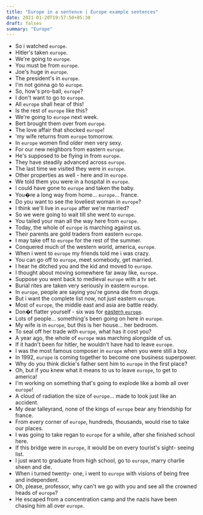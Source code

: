 ```yaml
---
title: "Europe in a sentence | Europe example sentences"
date: 2021-01-20T19:57:50+05:30
draft: falses
summary: "Europe"
---
```

- So i watched `europe`.
- Hitler's taken `europe`.
- We're going to `europe`.
- You must be from `europe`.
- Joe's huge in `europe`.
- The president's in `europe`.
- I'm not gonna go to `europe`.
- So, how's pro-ball, `europe`?
- I don't want to go to `europe`.
- All `europe` shall hear of this!
- Is the rest of `europe` like this?
- We're going to `europe` next week.
- Bert brought them over from `europe`.
- The love affair that shocked `europe`!
- 'my wife returns from `europe` tomorrow.
- In `europe` women find older men very sexy.
- For our new neighbors from eastern `europe`.
- He's supposed to be flying in from `europe`.
- They have steadily advanced across `europe`.
- The last time we visited they were in `europe`.
- Other properties as well - here and in `europe`.
- We told them you were in a hospital in `europe`.
- I could have gone to `europe` and taken the baby.
- You�re a long way from home... `europe`... france.
- Do you want to see the loveliest woman in `europe`?
- I think we'll live in `europe` after we're married?
- So we were going to wait till she went to `europe`.
- You tailed your man all the way here from `europe`.
- Today, the whole of `europe` is marching against us.
- Their parents are gold traders from eastern `europe`.
- I may take off to `europe` for the rest of the summer.
- Conquered much of the western world, america, `europe`.
- When i went to `europe` my friends told me i was crazy.
- You can go off to `europe`, meet somebody, get married.
- I hear he ditched you and the kid and moved to `europe`.
- I thought about moving somewhere far away like, `europe`.
- Suppose you went back to medieval `europe` with a tv set.
- Burial rites are taken very seriously in eastern `europe`.
- In `europe`, people are saying you're gonna die from drugs.
- But i want the complete list now, not just eastern `europe`.
- Most of `europe`, the middle east and asia are battle ready.
- Don�t flatter yourself - six was for <u>eastern `europe`</u>.
- Lots of people... something's been going on here in `europe`.
- My wife is in `europe`, but this is her house... her bedroom.
- To seal off her trade with `europe`, what has it cost you?
- A year ago, the whole of `europe` was marching alongside of us.
- If it hadn't been for hitler, he wouldn't have had to leave `europe`.
- I was the most famous composer in `europe` when you were still a boy.
- In 1992, `europe` is coming together to become one business superpower.
- Why do you think dickie's father sent him to `europe` in the first place?
- Oh, but if you knew what it means to us to leave `europe`, to get to america!
- I'm working on something that's going to explode like a bomb all over `europe`!
- A cloud of radiation the size of `europe`... made to look just like an accident.
- My dear talleyrand, none of the kings of `europe` bear any friendship for france.
- From every corner of `europe`, hundreds, thousands, would rise to take our places.
- I was going to take regan to `europe` for a while, after she finished school here.
- If this bridge were in `europe`, it would be on every tourist's sight- seeing list.
- I just want to graduate from high school, go to `europe`, marry charlie sheen and die.
- When i turned twenty- one, i went to `europe` with visions of being free and independent.
- Oh, please, professor, why can't we go with you and see all the crowned heads of `europe`?
- He escaped from a concentration camp and the nazis have been chasing him all over `europe`.
                 
